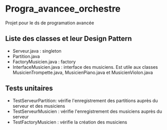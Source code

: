 # Progra_avancee_orchestre
Projet pour le ds de programation avancée

## Liste des classes et leur Design Pattern
- Serveur.java : singleton
- Partition.java
- FactoryMusicien.java : factory
- InterfaceMusicien.java : interface des musiciens. Est utile aux classes MusicienTrompette.java, MusicienPiano.java et MusicienViolon.java

## Tests unitaires
- TestServeurPartition: vérifie l'enregistrement des partitions auprès du serveur et des musiciens
- TestServeurMusicien : vérifie l'enregistrement des musiciens auprès du serveur
- TestFactoryMusicien : vérifie la création des musiciens
